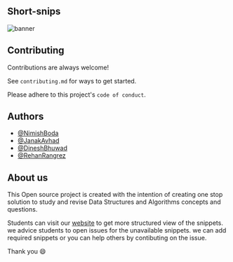 
## Short-snips

![banner](https://user-images.githubusercontent.com/80969920/188914668-9362928d-6c16-4e06-8470-24ba214cc272.png)


## Contributing

Contributions are always welcome!

See `contributing.md` for ways to get started.

Please adhere to this project's `code of conduct`.


## Authors

- [@NimishBoda](https://github.com/nimish07-ai)
- [@JanakAvhad](https://github.com/janak27)
- [@DineshBhuwad](https://github.com/DineshBhuwad)
- [@RehanRangrez](https://github.com/RehanRangrez)



## About us

This Open source project is created with the intention of creating one stop solution to study and revise Data Structures and Algorithms concepts and questions.


Students can visit our [website](https://short-snips.github.io/Snips_contribution/) to get more structured view of the snippets. we advice students to open issues for the unavailable snippets. 
we can add required snippets or you can help others by contibuting on the issue.

Thank you 😄
